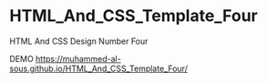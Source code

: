# HTML_And_CSS_Template_Four
HTML And CSS Design Number Four



DEMO
https://muhammed-al-sous.github.io/HTML_And_CSS_Template_Four/
